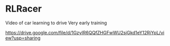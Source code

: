 # RLRacer

Video of car learning to drive
Very early training

https://drive.google.com/file/d/1GzyIR6QQfZHGFwWU2sjGkd1eY12RjYpL/view?usp=sharing
